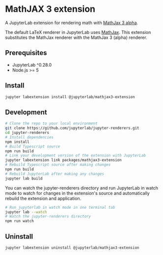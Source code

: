# MathJAX 3 extension

A JupyterLab extension for rendering math with [MathJax 3 alpha](https://github.com/mathjax/mathjax-v3).

The default LaTeX renderer in JupyterLab uses [MathJax](https://www.mathjax.org/).
This extension substitutes the MathJax renderer with the MathJax 3 (alpha) renderer.

## Prerequisites

* JupyterLab ^0.28.0
* Node.js >= 5

## Install

```bash
jupyter labextension install @jupyterlab/mathjax3-extension
```

## Development

```bash
# Clone the repo to your local environment
git clone https://github.com/jupyterlab/jupyter-renderers.git
cd jupyter-renderers
# Install dependencies
npm install
# Build Typescript source
npm run build
# Link your development version of the extension with JupyterLab
jupyter labextension link packages/mathjax3-extension
# Rebuild Typescript source after making changes
npm run build
# Rebuild JupyterLab after making any changes
jupyter lab build
```

You can watch the jupyter-renderers directory and run JupyterLab in watch mode to watch for changes in the extension's source and automatically rebuild the extension and application.

```bash
# Run jupyterlab in watch mode in one terminal tab
jupyter lab --watch
# Watch the jupyter-renderers directory
npm run watch
```

## Uninstall

```bash
jupyter labextension uninstall @jupyterlab/mathjax3-extension
```
